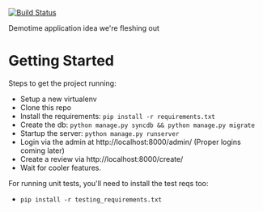 [![Build Status](https://travis-ci.org/f4nt/demotime.svg?branch=master)](https://travis-ci.org/f4nt/demotime)

Demotime application idea we're fleshing out

Getting Started
=====================================

Steps to get the project running:

* Setup a new virtualenv
* Clone this repo
* Install the requirements: `pip install -r requirements.txt`
* Create the db: `python manage.py syncdb && python manage.py migrate`
* Startup the server: `python manage.py runserver`
* Login via the admin at http://localhost:8000/admin/ (Proper logins coming later)
* Create a review via http://localhost:8000/create/ 
* Wait for cooler features.

For running unit tests, you'll need to install the test reqs too:

* `pip install -r testing_requirements.txt`
